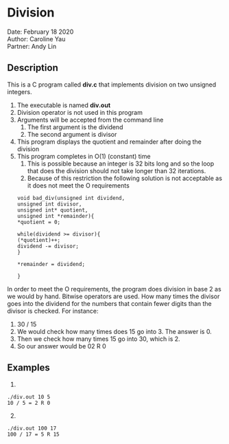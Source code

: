 # Division
Date: February 18 2020  
Author: Caroline Yau  
Partner: Andy Lin

## Description
This is a C program called **div.c** that implements division on two unsigned integers.
1.	The executable is named **div.out**
2.	Division operator is not used in this program
3.	Arguments will be accepted from the command line
  	1.  The first argument is the dividend
  	2.  The second argument is divisor
4.	This program displays the quotient and remainder after doing the division
5.	This program completes in O(1) (constant) time
    1.	This is possible because an integer is 32 bits long and so the loop that does the division should not take longer than 32 iterations.
    2.	Because of this restriction the following solution is not acceptable as it does not meet the O requirements
    ```
    void bad_div(unsigned int dividend,
    unsigned int divisor,
    unsigned int* quotient,
    unsigned int *remainder){
    *quotient = 0;
 
    while(dividend >= divisor){
    (*quotient)++;
    dividend -= divisor;
    }
     
    *remainder = dividend;
     
    }
    ```
In order to meet the O requirements, the program does division in base 2 as we would by hand. Bitwise operators are used. How many times the divisor goes into the dividend for the numbers that contain fewer digits than the divisor is checked. For instance:
1. 30 / 15
2. We would check how many times does 15 go into 3. The answer is 0.
3. Then we check how many times 15 go into 30, which is 2.
4. So our answer would be 02 R 0

## Examples  
1.
```
./div.out 10 5
10 / 5 = 2 R 0

```
2. 
```
./div.out 100 17
100 / 17 = 5 R 15

```
